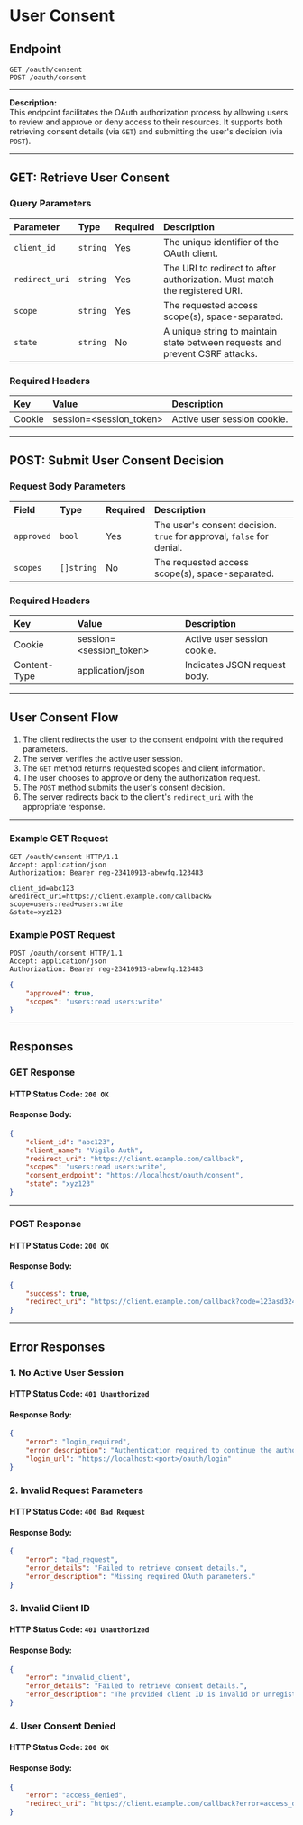 # User Consent

## Endpoint
```http
GET /oauth/consent
POST /oauth/consent
```

---

**Description:**  
This endpoint facilitates the OAuth authorization process by allowing users to review and approve or deny access to their resources. It supports both retrieving consent details (via `GET`) and submitting the user's decision (via `POST`).

---

## GET: Retrieve User Consent

### Query Parameters
| Parameter    | Type    | Required | Description                                                                 |
| :----------- | :------ | :------- | :-------------------------------------------------------------------------- |
| `client_id`    | `string`  | Yes      | The unique identifier of the OAuth client.                                  |
| `redirect_uri` | `string`  | Yes      | The URI to redirect to after authorization. Must match the registered URI.  |
| `scope`        | `string`  | Yes      | The requested access scope(s), space-separated.                             |
| `state`        | `string`  | No       | A unique string to maintain state between requests and prevent CSRF attacks.|

### Required Headers
| Key    | Value                   | Description                   |
| :----- | :-----------------------| :-----------------------------|
| Cookie | session=<session_token> | Active user session cookie.   |

---

## POST: Submit User Consent Decision

### Request Body Parameters
| Field     | Type    | Required  | Description                                                                 |
| :-------- | :------ | :-------- | :-------------------------------------------------------------------------- |
| `approved`  | `bool`    | Yes       | The user's consent decision. `true` for approval, `false` for denial.       |
| `scopes`    | `[]string`  | No        | The requested access scope(s), space-separated.                             |

### Required Headers
| Key          | Value                   | Description                   |
| :----------- | :-----------------------| :-----------------------------|
| Cookie       | session=<session_token> | Active user session cookie.   |
| Content-Type | application/json        | Indicates JSON request body.  |

---

## User Consent Flow

1. The client redirects the user to the consent endpoint with the required parameters.
2. The server verifies the active user session.
3. The `GET` method returns requested scopes and client information.
4. The user chooses to approve or deny the authorization request.
5. The `POST` method submits the user's consent decision.
6. The server redirects back to the client's `redirect_uri` with the appropriate response.

---

### Example GET Request
```http
GET /oauth/consent HTTP/1.1
Accept: application/json
Authorization: Bearer reg-23410913-abewfq.123483

client_id=abc123
&redirect_uri=https://client.example.com/callback&
scope=users:read+users:write
&state=xyz123
```

### Example POST Request
```http
POST /oauth/consent HTTP/1.1
Accept: application/json
Authorization: Bearer reg-23410913-abewfq.123483
```
```json
{
    "approved": true,
    "scopes": "users:read users:write"
}
```

---

## Responses

### GET Response
#### HTTP Status Code: `200 OK`
#### Response Body:
```json
{
    "client_id": "abc123",
    "client_name": "Vigilo Auth",
    "redirect_uri": "https://client.example.com/callback",
    "scopes": "users:read users:write",
    "consent_endpoint": "https://localhost/oauth/consent",
    "state": "xyz123"
}
```

---

### POST Response
#### HTTP Status Code: `200 OK`
#### Response Body:
```json
{
    "success": true,
    "redirect_uri": "https://client.example.com/callback?code=123asd324&state=xyz123"
}
```

---

## Error Responses

### 1. No Active User Session
#### HTTP Status Code: `401 Unauthorized`
#### Response Body:
```json
{
    "error": "login_required",
    "error_description": "Authentication required to continue the authorization flow.",
    "login_url": "https://localhost:<port>/oauth/login"
}
```

### 2. Invalid Request Parameters
#### HTTP Status Code: `400 Bad Request`
#### Response Body:
```json
{
    "error": "bad_request",
    "error_details": "Failed to retrieve consent details.",
    "error_description": "Missing required OAuth parameters."
}
```

### 3. Invalid Client ID
#### HTTP Status Code: `401 Unauthorized`
#### Response Body:
```json
{
    "error": "invalid_client",
    "error_details": "Failed to retrieve consent details.",
    "error_description": "The provided client ID is invalid or unregistered."
}
```

### 4. User Consent Denied
#### HTTP Status Code: `200 OK`
#### Response Body:
```json
{
    "error": "access_denied",
    "redirect_uri": "https://client.example.com/callback?error=access_denied&error_description=user%20denied%20access%20to%20the%20requested%20scopes&state=xyz123"
}
```